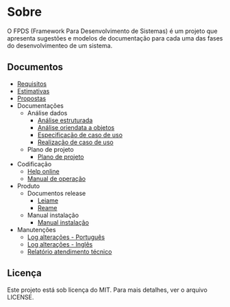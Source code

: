 # Sobre
O FPDS (Framework Para Desenvolvimento de Sistemas) é um projeto que apresenta sugestões e modelos de documentação para cada uma das fases do desenvolvimenteo de um sistema.

## Documentos
- [Requisitos](01_requisitos/requisitos.md)
- [Estimativas](02_estimativas/estimativas.md)
- [Propostas](03_propostas/propostas.md)
- Documentações
  - Análise dados
    - [Análise estruturada](04_documentacoes/01_analise_dados/analise_estruturada.md)
    - [Análise oriendata a objetos](04_documentacoes/01_analise_dados/analise_orientada_a_objetos.md)
    - [Especificação de caso de uso](04_documentacoes/01_analise_dados/especificacao_caso_de_uso.md)
    - [Realização de caso de uso](04_documentacoes/01_analise_dados/realizacao_de_caso_de_uso.md)
  - Plano de projeto
    - [Plano de projeto](04_documentacoes/02_plano_projeto/plano_de_projeto.md)
- Codificação
  - [Help online](05_codificacao/help_online.md)
  - [Manual de operação](05_codificacao/manual_operacao.md)
- Produto
  - Documentos release
    - [Leiame](06_produto/01_documentos_release/leiame.md)
    - [Reame](06_produto/01_documentos_release/readme.md)
  - Manual instalação
    - [Manual instalação](06_produto/02_manual_instalacao/manual_instalacao.md)
- Manutenções
    - [Log alterações - Português](07_manutencoes/log_alteracoes_historico.md)
    - [Log alterações - Inglês](07_manutencoes/log_alteracoes_history.md)
    - [Relatório atendimento técnico](07_manutencoes/relatorio_atendimento_tecnico.md)

## Licença
Este projeto está sob licença do MIT. Para mais detalhes, ver o arquivo LICENSE.
